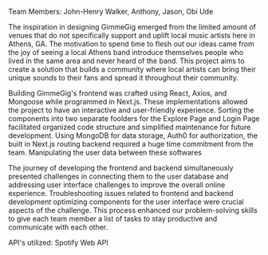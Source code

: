 Team Members: John-Henry Walker, Anthony, Jason, Obi Ude

The inspiration in designing GimmeGig emerged from the limited amount of venues that do not specifically support and uplift local music artists here in Athens, GA. The motivation to spend time to flesh out our ideas came from the joy of seeing a local Athens band introduce themselves people who lived in the same area and never heard of the band. This project aims to create a solution that builds a community where local artists can bring their unique sounds to their fans and spread it throughout their community. 

Building GimmeGig's frontend was crafted using React, Axios, and Mongoose while programmed in Next.js. These implementations allowed the project to have an interactive and user-friendly experience. Sorting the components into two separate foolders for the Explore Page and Login Page facilitated organized code structure and simplified maintenance for future development. Using MongoDB for data storage, Auth0 for authorization, the built in Next.js routing backend required a huge time commitment from the team. Manipulating the user data between these softwares 

The journey of developing the frontend and backend simultaneously presented challenges in connecting them to the user database and addressing user interface challenges to improve the overall online experience. Troubleshooting issues related to frontend and backend development optimizing components for the user interface were crucial aspects of the challenge. This process enhanced our problem-solving skills to give each team member a list of tasks to stay productive and communicate with each other. 

API's utilized:
Spotify Web API
